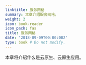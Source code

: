 ```yaml
---
linktitle: 服务网格
summary: 本章介绍服务网格。
weight: 2
icon: book-reader
icon_pack: fas
title: 服务网格
date: '2018-09-09T00:00:00Z'
type: book # Do not modify.
---
```


本章将介绍什么是云原生、云原生应用。